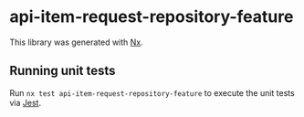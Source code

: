 # api-item-request-repository-feature

This library was generated with [Nx](https://nx.dev).

## Running unit tests

Run `nx test api-item-request-repository-feature` to execute the unit tests via [Jest](https://jestjs.io).
